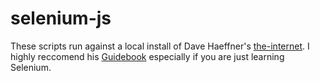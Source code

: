 # selenium-js

These scripts run against a local install of Dave Haeffner's [the-internet](https://github.com/saucelabs/the-internet). I highly reccomend his [Guidebook](https://seleniumguidebook.com/) especially if you are just learning Selenium.
